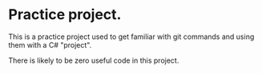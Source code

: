 # Practice project.
This is a practice project used to get familiar with git commands and using them with a C# "project". 

There is likely to be zero useful code in this project.
